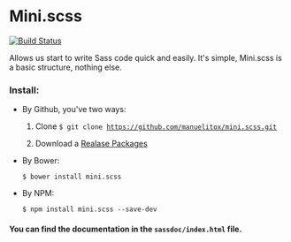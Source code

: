 # Mini.scss

[![Build Status](https://travis-ci.org/manuelitox/mini.scss.svg?branch=master)](https://travis-ci.org/manuelitox/mini.scss)

Allows us start to write Sass code quick and easily. It's simple, Mini.scss is a basic structure, nothing else.

### Install:

* By Github, you've two ways: 

	1. Clone <code>$ git clone https://github.com/manuelitox/mini.scss.git</code>

	2. Download a [Realase Packages](https://github.com/manuelitox/mini.scss/releases) 


* By Bower: 

	<code>$ bower install mini.scss</code>
	
* By NPM:
	
	<code>$ npm install mini.scss --save-dev</code>


#### You can find the documentation in the <code>sassdoc/index.html</code> file.


